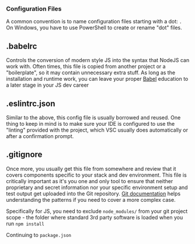 ### Configuration Files

A common convention is to name configuration files starting with a dot: `.` On Windows, you have to use PowerShell to create or rename "dot" files.

## .babelrc 

Controls the conversion of modern style JS into the syntax that NodeJS can work with. Often times, this file is copied from another project or a "boilerplate", so it may contain unnecessary extra stuff. As long as the installation and runtime work, you can leave your proper [Babel](https://babeljs.io/docs/en/config-files) education to a later stage in your JS dev career 

## .eslintrc.json 

Similar to the above, this config file is usually borrowed and reused. One thing to keep in mind is to make sure your IDE is configured to use the "linting" provided with the project, which VSC usually does automatically or after a confirmation prompt. 

## .gitignore 

Once more, you usually get this file from somewhere and review that it covers components specific to your stack and dev environment. This file is critically important as it's you one and only tool to ensure that neither proprietary and secret information nor your specific environment setup and test output get uploaded into the Git repository. [Git documentation](https://git-scm.com/docs/gitignore) helps understanding the patterns if you need to cover a more complex case. 

Specifically for JS, you need to exclude `node_modules/` from your git project scope - the folder where standard 3rd party software is loaded when you run `npm install`

Continuing to `package.json`